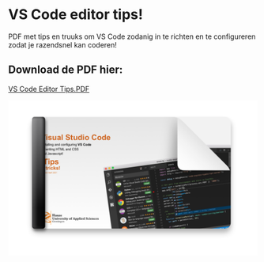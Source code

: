 # VS Code editor tips!

PDF met tips en truuks om VS Code zodanig in te richten en te configureren zodat je razendsnel kan coderen!

## Download de PDF hier:

[VS Code Editor Tips.PDF](https://github.com/CMD-Groningen/vs-code-editor-tips/blob/main/VSCode%20HTML%20en%20CSS%20editor%20tips%20NL.pdf)

<img src="thumbnail.png" alt="overview" style="max-width:100%;">
